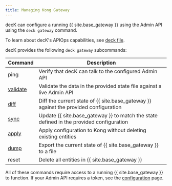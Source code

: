 ```yaml
---
title: Managing Kong Gateway
---
```


decK can configure a running {{ site.base_gateway }} using the Admin API using the `deck gateway` command.

To learn about decK's APIOps capabilities, see [deck file](/deck/file).

decK provides the following `deck gateway` subcommands:

| Command  | Description |
|----------|-------------|
| ping     | Verify that decK can talk to the configured Admin API |
| [validate](/deck/manage-gateway/validate/) | Validate the data in the provided state file against a live Admin API |
| [diff]((/deck/manage-gateway/diff/))     | Diff the current state of {{ site.base_gateway }} against the provided configuration |
| [sync](/deck/manage-gateway/sync/)     | Update {{ site.base_gateway }} to match the state defined in the provided configuration |
| [apply]((/deck/manage-gateway/apply/))    | Apply configuration to Kong without deleting existing entities |
| [dump](/deck/manage-gateway/backup/)     | Export the current state of {{ site.base_gateway }} to a file |
| reset    | Delete all entities in {{ site.base_gateway }} |

All of these commands require access to a running {{ site.base_gateway }} to function. If your Admin API requires a token, see the [configuration](/deck/manage-gateway/configuration/) page.


